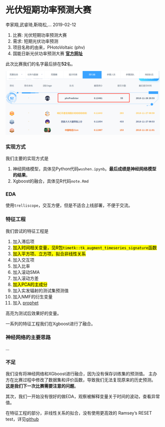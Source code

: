 光伏短期功率预测大赛
================
李家翔,武睿琦,靳晓松,…
2019-02-12

<!-- README.md is generated from README.Rmd. Please edit that file -->

1.  比赛: 光伏短期功率预测大赛
2.  需求: 短期光伏功率预测
3.  项目名称的由来，PHotoVoltaic (phv)
4.  国能日新光伏功率预测大赛
    [**官方网址**](http://www.dcjingsai.com/common/cmpt/%E5%9B%BD%E8%83%BD%E6%97%A5%E6%96%B0%E5%85%89%E4%BC%8F%E5%8A%9F%E7%8E%87%E9%A2%84%E6%B5%8B%E5%A4%A7%E8%B5%9B_%E7%AB%9E%E8%B5%9B%E4%BF%A1%E6%81%AF.html)

此次比赛我们的名字最后排在**52**名。

![](pic/rank.png)<!-- -->

### 实现方式

我们主要的实现方式是

1.  神经网络模型，具体见Python代码`wushen.ipynb`。**最后成绩是神经网络模型的结果**。
2.  Xgboost的融合，具体见R代码`note.Rmd`

### EDA

使用`trelliscope`，交互方便，但是不适合上线部署，不便于交流。

### 特征工程

我们尝试的特征工程是

1.  加入滞后项
2.  <mark>加入时间相关变量，见R包`timetk::tk_augment_timeseries_signature`函数</mark>
3.  <mark>加入平方项、立方项，拟合非线性关系</mark>
4.  加入交互项
5.  加入比率
6.  加入滚动SMA
7.  加入滚动方差
8.  <mark>加入PCA的主成分</mark>
9.  加入实发辐射的测试集预测值
10. 加入NMF的衍生变量
11. 加入 [prophet](https://github.com/facebook/prophet)

高亮为测试后效果好的变量。

一系列的特征工程我们在Xgboost进行了融合。

### 神经网络的主要思路

…

### 不足

我们没有将神经网络和XGboost进行融合，因为没有保存训练集的预测值。
主办方在比赛过程中修改了数据集和评价函数，导致我们无法复现原来的历史预测。
**这是我们下一次比赛需要注意的问题**。

其次，我们一开始没有很好的做EDA，观察被解释变量关于时间的波动，查看异常值。

在特征工程的部分，非线性关系的拟合，没有使用更高效的 Ramsey’s RESET
test，详见[github](https://github.com/JiaxiangBU/learn_fe)
